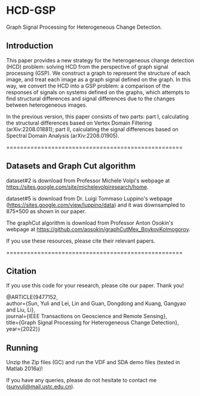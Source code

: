 # HCD-GSP
Graph Signal Processing for Heterogeneous Change Detection.

## Introduction

This paper provides a new strategy for the heterogeneous change detection (HCD) problem: solving HCD
from the perspective of graph signal processing (GSP). We construct a graph to represent the structure of each image,
and treat each image as a graph signal defined on the graph. In this way, we convert the HCD into a GSP problem: a
comparison of the responses of signals on systems defined on the graphs, which attempts to find structural differences and
signal differences due to the changes between heterogeneous images. 

In the previous version, this paper consists of two parts: part I, calculating the structural differences based on Vertex Domain Filtering (arXiv:2208.01881); 
part II, calculating the signal differences based on Spectral Domain Analysis (arXiv:2208.01905).

===================================================

## Datasets and Graph Cut algorithm

dataset#2 is download from Professor Michele Volpi's webpage at https://sites.google.com/site/michelevolpiresearch/home.

dataset#5 is download from Dr. Luigi Tommaso Luppino's webpage (https://sites.google.com/view/luppino/data) and it was downsampled to 875*500 as shown in our paper.

The graphCut algorithm is download from Professor Anton Osokin's webpage at https://github.com/aosokin/graphCutMex_BoykovKolmogorov.

If you use these resources, please cite their relevant papers.

===================================================

## Citation

If you use this code for your research, please cite our paper. Thank you!

@ARTICLE{9477152,  
  author={Sun, Yuli and Lei, Lin and Guan, Dongdong and Kuang, Gangyao and Liu, Li},  
  journal={IEEE Transactions on Geoscience and Remote Sensing},   
  title={Graph Signal Processing for Heterogeneous Change Detection},   
  year={2022}}  
  
## Running

Unzip the Zip files (GC) and run the VDF and SDA demo files (tested in Matlab 2016a)! 

If you have any queries, please do not hesitate to contact me (sunyuli@mail.ustc.edu.cn).
